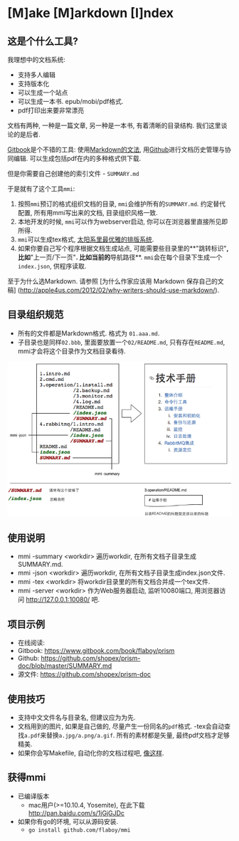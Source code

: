 # [M]ake [M]arkdown [I]ndex

## 这是个什么工具?

我理想中的文档系统:

* 支持多人编辑
* 支持版本化
* 可以生成一个站点
* 可以生成一本书.  epub/mobi/pdf格式.
* pdf打印出来要非常漂亮

文档有两种,  一种是一篇文章,  另一种是一本书,  有着清晰的目录结构. 我们这里谈论的是后者.

[Gitbook](https://www.gitbook.com/)是个不错的工具: 使用[Markdown的文法](http://wowubuntu.com/markdown/),  用[Github](https://github.com/)进行文档历史管理与协同编辑. 可以生成包括pdf在内的多种格式供下载.

但是你需要自己创建他的索引文件 - ``SUMMARY.md``

于是就有了这个工具``mmi``:

1. 按照``mmi``预订的格式组织文档的目录, ``mmi``会维护所有的``SUMMARY.md``. 约定替代配置, 所有用mmi写出来的文档, 目录组织风格一致.
1. 本地开发的时候, ``mmi``可以作为webserver启动,  你可以在浏览器里直接所见即所得.
1. ``mmi``可以生成tex格式, [太阳系里最优雅的排版系统](http://www.ctex.org/TeX).
1. 如果你要自己写个程序根据文档生成站点,  可能需要些目录里的**"跳转标识"**, 比如**"上一页/下一页"**. 比如当前的**导航路径**.  ``mmi``会在每个目录下生成一个``index.json``, 供程序读取.

至于为什么选Markdown. 请参照 [为什么作家应该用 Markdown 保存自己的文稿]
(http://apple4us.com/2012/02/why-writers-should-use-markdown/).

## 目录组织规范

* 所有的文件都是Markdown格式. 格式为 ``01.aaa.md``.
* 子目录也是同样``02.bbb``, 里面要放置一个``02/README.md``, 只有存在``README.md``, mmi才会将这个目录作为文档目录看待.

![说明图片](struct.png)

## 使用说明

- mmi -summary &lt;workdir&gt; 遍历workdir, 在所有文档子目录生成SUMMARY.md.
- mmi -json &lt;workdir&gt; 遍历workdir, 在所有文档子目录生成index.json文件.
- mmi -tex &lt;workdir&gt; 将workdir目录里的所有文档合并成一个tex文件.
- mmi -server &lt;workdir&gt; 作为Web服务器启动, 监听10080端口, 用浏览器访问 http://127.0.0.1:10080/ 吧.

## 项目示例

- 在线阅读:
 - Gitbook: https://www.gitbook.com/book/flaboy/prism
 - Github: https://github.com/shopex/prism-doc/blob/master/SUMMARY.md
- 源文件: https://github.com/shopex/prism-doc

## 使用技巧

* 支持中文文件名与目录名,  但建议应为为先.
* 文档用到的图片, 如果是自己做的, 尽量产生一份同名的``pdf``格式. -tex会自动查找``a.pdf``来替换``a.jpg/a.png/a.gif``. 所有的素材都是矢量, 最终pdf文档才足够精美.
* 如果你会写Makefile, 自动化你的文档过程吧, [像这样](https://github.com/shopex/prism-doc/blob/master/Makefile).

## 获得mmi

* 已编译版本
    * mac用户(>=10.10.4, Yosemite), 在此下载 http://pan.baidu.com/s/1jGjGJDc
* 如果你有go的环境, 可以从源码安装.
    * ```go install github.com/flaboy/mmi```
